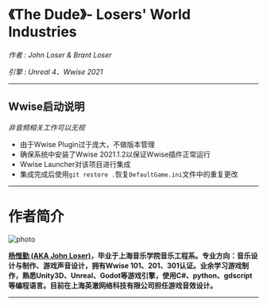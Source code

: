 # 《The Dude》- Losers' World Industries
*作者 : John Loser & Brant Loser*

*引擎 : Unreal 4、Wwise 2021*
___
## Wwise启动说明
*非音频相关工作可以无视*
* 由于Wwise Plugin过于庞大，不做版本管理
* 确保系统中安装了Wwise 2021.1.2以保证Wwise插件正常运行
* Wwise Launcher对该项目进行集成
* 集成完成后使用`git restore .`恢复`DefaultGame.ini`文件中的重复更改

___

# 作者简介
![photo](https://losersworldindustries.com/wp-content/uploads/2021/07/WechatIMG121-1536x583.jpeg)

**[杨惟勤 (AKA John Loser)](https://losersworldindustries.com/john-yang)，毕业于上海音乐学院音乐工程系。专业方向：音乐设计与制作、游戏声音设计，拥有Wwise 101、201、301认证。业余学习游戏制作，熟悉Unity3D、Unreal、Godot等游戏引擎，使用C#、python、gdscript等编程语言。目前在上海英澈网络科技有限公司担任游戏音效设计。**
___
